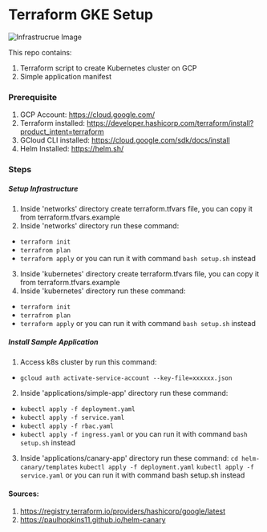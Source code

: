 # Terraform GKE Setup

![Infrastrucrue Image](Infrasreucture.png)

This repo contains:
1. Terraform script to create Kubernetes cluster on GCP
2. Simple application manifest

### Prerequisite
1. GCP Account: https://cloud.google.com/
2. Terraform installed: https://developer.hashicorp.com/terraform/install?product_intent=terraform
3. GCloud CLI installed: https://cloud.google.com/sdk/docs/install
4. Helm Installed: https://helm.sh/

### Steps

##### Setup Infrastructure
1. Inside 'networks' directory create terraform.tfvars file, you can copy it from terraform.tfvars.example
2. Inside 'networks' directory run these command:
- `terraform init` 
- `terrafrom plan`
- `terraform apply`
or you can run it with command `bash setup.sh` instead

3. Inside 'kubernetes' directory create terraform.tfvars file, you can copy it from terraform.tfvars.example
4. Inside 'kubernetes' directory run these command:
- `terraform init` 
- `terrafrom plan`
- `terraform apply`
or you can run it with command `bash setup.sh` instead

##### Install Sample Application
1. Access k8s cluster by run this command:
- `gcloud auth activate-service-account --key-file=xxxxxx.json` 

2. Inside 'applications/simple-app' directory run these command:
- `kubectl apply -f deployment.yaml`
- `kubectl apply -f service.yaml`
- `kubectl apply -f rbac.yaml`
- `kubectl apply -f ingress.yaml`
or you can run it with command `bash setup.sh` instead

3. Inside 'applications/canary-app' directory run these command:
`cd helm-canary/templates`
`kubectl apply -f deployment.yaml`
`kubectl apply -f service.yaml`
or you can run it with command bash setup.sh instead

#### Sources:
1. https://registry.terraform.io/providers/hashicorp/google/latest
2. https://paulhopkins11.github.io/helm-canary